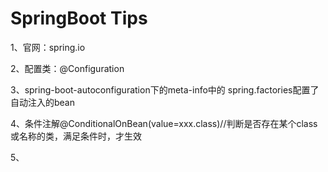 # SpringBoot Tips
1、官网：spring.io

2、配置类：@Configuration

3、spring-boot-autoconfiguration下的meta-info中的 spring.factories配置了自动注入的bean 

4、条件注解@ConditionalOnBean(value=xxx.class)//判断是否存在某个class或名称的类，满足条件时，才生效

5、

